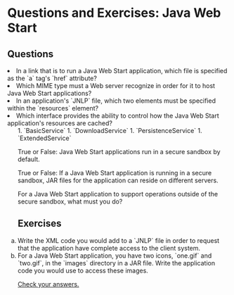 
# Questions and Exercises: Java Web Start

## Questions

<li>
In a link that is to run a Java Web Start application, which file is specified as the `a` tag's `href` attribute?
</li>
<li>
Which MIME type must a Web server recognize in order for it to host Java Web Start applications?
</li>
<li>
In an application's `JNLP` file, which two elements must be specified within the `resources` element?
</li>
<li>
Which interface provides the ability to control how the Java Web Start application's resources are cached?
<ol type="a">
1. `BasicService`
1. `DownloadService`
1. `PersistenceService`
1. `ExtendedService`

True or False: Java Web Start applications run in a secure sandbox by default.

True or False: If a Java Web Start application is running in a secure sandbox, JAR files for the application can reside on different servers.

For a Java Web Start application to support operations outside of the secure sandbox, what must you do?

## Exercises

<li>
Write the XML code you would add to a `JNLP` file in order to request that the application have complete access to the client system.
</li>
<li>
For a Java Web Start application, you have two icons, `one.gif` and `two.gif`, in the `images` directory in a JAR file. Write the application code you would use to access these images.
</li>


[Check your answers.](answers.html)
